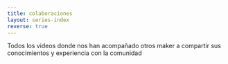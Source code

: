 ```yaml
---
title: colaboraciones
layout: series-index
reverse: true
---
```


Todos los videos donde nos han acompañado otros maker a compartir sus conocimientos y experiencia con la comunidad
